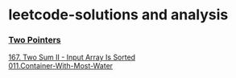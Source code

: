 # leetcode-solutions and analysis

### [Two Pointers](https://github.com/sunmorgan/leetcode-solutions/tree/main/Two%20Pointers)
[167. Two Sum II - Input Array Is Sorted](https://github.com/sunmorgan/leetcode-solutions/tree/main/Two%20Pointers/Two%20Pointers/167.%20Two%20Sum%20II%20-%20Input%20Array%20Is%20Sorted) <br>
[011.Container-With-Most-Water](https://github.com/sunmorgan/leetcode-solutions/tree/main/Two%20Pointers/Two%20Pointers/011.Container-With-Most-Water)